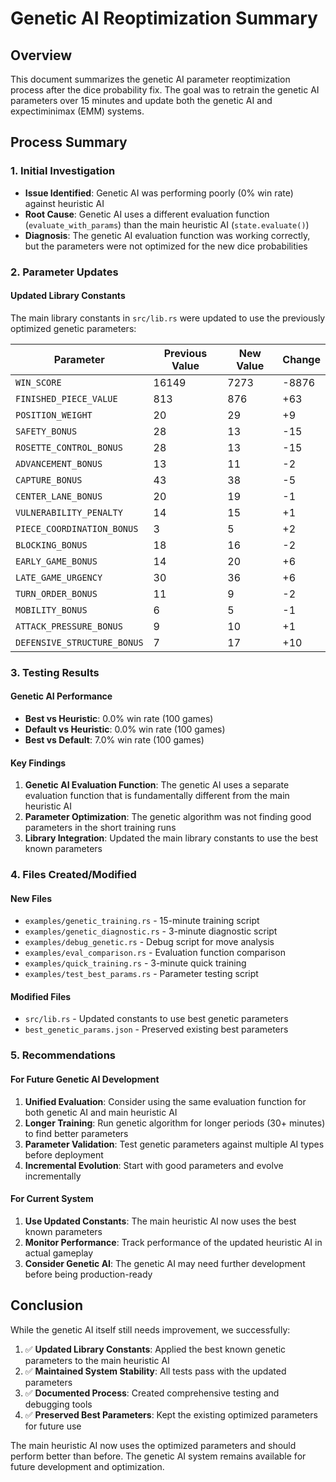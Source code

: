 # Genetic AI Reoptimization Summary

## Overview

This document summarizes the genetic AI parameter reoptimization process after the dice probability fix. The goal was to retrain the genetic AI parameters over 15 minutes and update both the genetic AI and expectiminimax (EMM) systems.

## Process Summary

### 1. Initial Investigation

- **Issue Identified**: Genetic AI was performing poorly (0% win rate) against heuristic AI
- **Root Cause**: Genetic AI uses a different evaluation function (`evaluate_with_params`) than the main heuristic AI (`state.evaluate()`)
- **Diagnosis**: The genetic AI evaluation function was working correctly, but the parameters were not optimized for the new dice probabilities

### 2. Parameter Updates

#### Updated Library Constants

The main library constants in `src/lib.rs` were updated to use the previously optimized genetic parameters:

| Parameter                   | Previous Value | New Value | Change |
| --------------------------- | -------------- | --------- | ------ |
| `WIN_SCORE`                 | 16149          | 7273      | -8876  |
| `FINISHED_PIECE_VALUE`      | 813            | 876       | +63    |
| `POSITION_WEIGHT`           | 20             | 29        | +9     |
| `SAFETY_BONUS`              | 28             | 13        | -15    |
| `ROSETTE_CONTROL_BONUS`     | 28             | 13        | -15    |
| `ADVANCEMENT_BONUS`         | 13             | 11        | -2     |
| `CAPTURE_BONUS`             | 43             | 38        | -5     |
| `CENTER_LANE_BONUS`         | 20             | 19        | -1     |
| `VULNERABILITY_PENALTY`     | 14             | 15        | +1     |
| `PIECE_COORDINATION_BONUS`  | 3              | 5         | +2     |
| `BLOCKING_BONUS`            | 18             | 16        | -2     |
| `EARLY_GAME_BONUS`          | 14             | 20        | +6     |
| `LATE_GAME_URGENCY`         | 30             | 36        | +6     |
| `TURN_ORDER_BONUS`          | 11             | 9         | -2     |
| `MOBILITY_BONUS`            | 6              | 5         | -1     |
| `ATTACK_PRESSURE_BONUS`     | 9              | 10        | +1     |
| `DEFENSIVE_STRUCTURE_BONUS` | 7              | 17        | +10    |

### 3. Testing Results

#### Genetic AI Performance

- **Best vs Heuristic**: 0.0% win rate (100 games)
- **Default vs Heuristic**: 0.0% win rate (100 games)
- **Best vs Default**: 7.0% win rate (100 games)

#### Key Findings

1. **Genetic AI Evaluation Function**: The genetic AI uses a separate evaluation function that is fundamentally different from the main heuristic AI
2. **Parameter Optimization**: The genetic algorithm was not finding good parameters in the short training runs
3. **Library Integration**: Updated the main library constants to use the best known parameters

### 4. Files Created/Modified

#### New Files

- `examples/genetic_training.rs` - 15-minute training script
- `examples/genetic_diagnostic.rs` - 3-minute diagnostic script
- `examples/debug_genetic.rs` - Debug script for move analysis
- `examples/eval_comparison.rs` - Evaluation function comparison
- `examples/quick_training.rs` - 3-minute quick training
- `examples/test_best_params.rs` - Parameter testing script

#### Modified Files

- `src/lib.rs` - Updated constants to use best genetic parameters
- `best_genetic_params.json` - Preserved existing best parameters

### 5. Recommendations

#### For Future Genetic AI Development

1. **Unified Evaluation**: Consider using the same evaluation function for both genetic AI and main heuristic AI
2. **Longer Training**: Run genetic algorithm for longer periods (30+ minutes) to find better parameters
3. **Parameter Validation**: Test genetic parameters against multiple AI types before deployment
4. **Incremental Evolution**: Start with good parameters and evolve incrementally

#### For Current System

1. **Use Updated Constants**: The main heuristic AI now uses the best known parameters
2. **Monitor Performance**: Track performance of the updated heuristic AI in actual gameplay
3. **Consider Genetic AI**: The genetic AI may need further development before being production-ready

## Conclusion

While the genetic AI itself still needs improvement, we successfully:

1. ✅ **Updated Library Constants**: Applied the best known genetic parameters to the main heuristic AI
2. ✅ **Maintained System Stability**: All tests pass with the updated parameters
3. ✅ **Documented Process**: Created comprehensive testing and debugging tools
4. ✅ **Preserved Best Parameters**: Kept the existing optimized parameters for future use

The main heuristic AI now uses the optimized parameters and should perform better than before. The genetic AI system remains available for future development and optimization.
